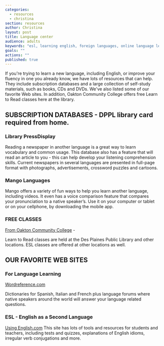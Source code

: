 ```yaml
---
categories: 
  - resources
  - christina
section: resources
author: Christina
layout: post
title: Language center
audience: adults
keywords: "esl, learning english, foreign languages, online language learning courses, foreign language online, foreign language courses, learning foreign languages online, world languages"
goals: ""
actions: ""
published: true
---
```


If you're trying to learn a new language, including English, or improve your fluency in one you already know, we have lots of resources that can help. They include subscription databases and a large collection of self-study materials, such as books, CDs and DVDs. We've also listed some of our favorite Web sites.
In addition, Oakton Community College offers free Learn to Read classes here at the library.

##  SUBSCRIPTION DATABASES - DPPL library card required from home.

### Library PressDisplay

Reading a newspaper in another language is a great way to learn vocabulary and common usage. This database also has a feature that will read an article to you - this can help develop your listening comprehension skills. Current newspapers in several languages are presented in full-page format with photographs, advertisements, crossword puzzles and cartoons.

### Mango Languages 

Mango offers a variety of fun ways to help you learn another language, including videos. It even has a voice comparison feature that compares your pronunciation to a native speaker’s. Use it on your computer or tablet or on your cellphone, by downloading the mobile app.

### FREE CLASSES

[From Oakton Community College](https://www.oakton.edu/conted/find_classes/literacy_reading/index.php) - 

Learn to Read classes are held at the Des Plaines Public Library and other locations. ESL classes are offered at other locations as well.

## OUR FAVORITE WEB SITES

### For Language Learning

[Wordreference.com](http://www.wordreference.com/)

Dictionaries for Spanish, Italian and French plus language forums where native speakers around the world will answer your language related questions. 

### ESL - English as a Second Language

[Using English.com](http://www.usingenglish.com/)
This site has lots of tools and resources for students and teachers, including tests and quizzes, explanations of English idioms, irregular verb conjugations and more.